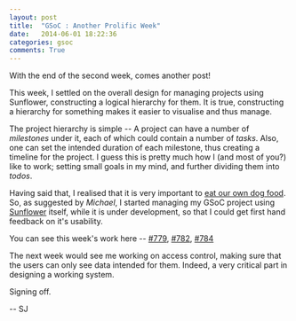 ```yaml
---
layout: post
title:  "GSoC : Another Prolific Week"
date:   2014-06-01 18:22:36
categories: gsoc
comments: True
---
```


With the end of the second week, comes another post!

This week, I settled on the overall design for managing projects using Sunflower, constructing a logical	 hierarchy for them. It is true, constructing a hierarchy for something makes it easier to visualise and thus manage.

The project hierarchy is simple -- A project can have a number of _milestones_ under it, each of which could contain a number of _tasks_. Also, one can set the intended duration of each milestone, thus creating a timeline for the project. I guess this is pretty much how I (and most of you?) like to work; setting small goals in my mind, and further dividing them into _todos_.

Having said that, I realised that it is very important to [eat our own dog food](http://en.wikipedia.org/wiki/Eating_your_own_dog_food). So, as suggested by _Michael_, I started managing my GSoC project using [Sunflower](http://demo.ssf.sahanafoundation.org/demo/project/project/6/milestone) itself, while it is under development, so that I could get first hand feedback on it's usability.

You can see this week's work here -- [#779](https://github.com/flavour/eden/pull/779), [#782](https://github.com/flavour/eden/pull/782), [#784](https://github.com/flavour/eden/pull/784)

The next week would see me working on access control, making sure that the users can only see data intended for them. Indeed, a very critical part in designing a working system.

Signing off.

-- SJ